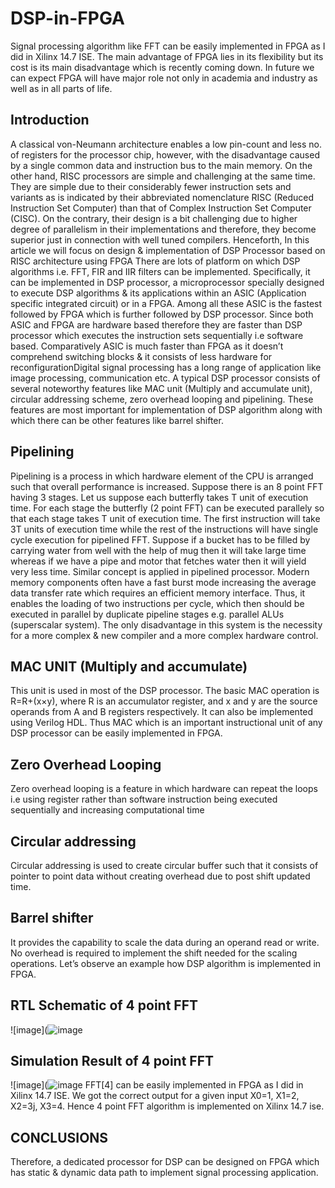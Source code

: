 # DSP-in-FPGA
Signal processing algorithm like FFT can be easily implemented in FPGA as I did in Xilinx 14.7 ISE. The main advantage of FPGA lies in its flexibility but its cost is its main disadvantage which is recently coming down. In future we can expect FPGA will have major role not only in academia and industry as well as in all parts of life.
## Introduction
A classical von-Neumann architecture enables a low pin-count and less no. of registers for the processor chip, however, with the disadvantage caused by a single common data and instruction bus to the main memory. On the other hand, RISC processors are simple and challenging at the same time. They are simple due to their considerably fewer instruction sets and variants as is indicated by their abbreviated nomenclature RISC (Reduced Instruction Set Computer) than that of Complex Instruction Set Computer (CISC). On the contrary, their design is a bit challenging due to higher degree of parallelism in their implementations and therefore, they become superior just in connection with well tuned compilers. Henceforth, In this article we will focus on design & implementation of DSP Processor based on RISC architecture using FPGA There are lots of platform on which DSP algorithms i.e. FFT, FIR and IIR filters can be implemented. Specifically, it can be implemented in DSP processor, a microprocessor specially designed to execute DSP algorithms & its applications within an ASIC (Application specific integrated circuit) or in a FPGA. Among all these ASIC is the fastest followed by FPGA which is further followed by DSP processor. Since both ASIC and FPGA are hardware based therefore they are faster than DSP processor which executes the instruction sets sequentially i.e software based. Comparatively ASIC is much faster than FPGA as it doesn’t comprehend switching blocks & it consists of less hardware for reconfigurationDigital signal processing has a long range of application like image processing, communication etc. A typical DSP processor consists of several noteworthy features like MAC unit (Multiply and accumulate unit), circular addressing scheme, zero overhead looping and pipelining. These features are most
important for implementation of DSP algorithm along   with which there can be other features like barrel shifter.  

## Pipelining
Pipelining is a process in which hardware element of the CPU is arranged such that overall performance is increased. Suppose there is an 8 point FFT having 3 stages. Let us suppose each butterfly takes T unit of execution time. For each stage the butterfly (2 point FFT) can be executed parallely so that each stage takes T unit of execution time. The first instruction will take 3T units of execution time while the rest of the instructions will have single cycle execution for pipelined FFT. Suppose if a bucket has to be filled by carrying water from well with the help of mug then it will take large time whereas if we have a pipe and motor that fetches water then it will yield very less time. Similar concept is applied in pipelined processor. Modern memory components often have a fast burst mode increasing the average data transfer rate which requires an efficient memory interface. Thus, it enables the loading of two instructions per cycle, which then should be executed in parallel by duplicate pipeline stages e.g. parallel ALUs (superscalar system). The only disadvantage in this system is the necessity for a more complex & new compiler and a more complex hardware control. 

## MAC UNIT (Multiply and accumulate)
This unit is used in most of the DSP processor. The basic MAC operation is R=R+(x×y), where R is an accumulator register, and x and y are the source operands from A and B registers respectively. It can also be implemented using Verilog HDL. Thus MAC which is an important instructional unit of any DSP processor can be easily implemented in FPGA.

## Zero Overhead Looping
Zero overhead looping is a feature in which hardware can repeat the loops i.e using register rather than software instruction being executed sequentially and increasing computational time

## Circular addressing
Circular addressing is used to create circular buffer such that it consists of pointer to point data without creating overhead due to post shift updated time.

## Barrel shifter 
It provides the capability to scale the data during an operand read or write. No overhead is required to implement the shift needed for the scaling operations. Let’s observe an example how DSP algorithm is implemented in FPGA.

## RTL Schematic of 4 point FFT
![image](![image](https://user-images.githubusercontent.com/99953169/225341005-9b8b09ec-21b5-473b-af3d-320c7a84f9c2.png)

## Simulation Result of 4 point FFT
![image](![image](https://user-images.githubusercontent.com/99953169/225342374-6d32f3f6-441b-4a9d-8099-78d0091b43ac.png)
FFT[4] can be easily implemented in FPGA as I did in Xilinx 14.7 ISE. We got the correct output for a given input X0=1, X1=2, X2=3j, X3=4. Hence 4 point FFT algorithm is implemented on Xilinx 14.7 ise.

## CONCLUSIONS
Therefore,  a dedicated processor for DSP can be designed on FPGA which has static & dynamic data path to implement signal processing application.




